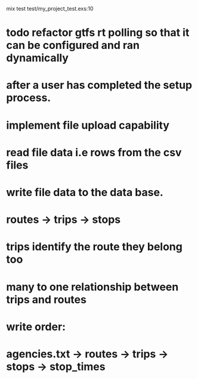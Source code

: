 

mix test test/my_project_test.exs:10

# todo refactor gtfs rt polling so that it can be configured and ran dynamically
# after a user has completed the setup process.


# implement file upload capability
  # read file data i.e rows from the csv files
  # write file data to the data base.

# routes -> trips -> stops
# trips identify the route they belong too
# many to one relationship between trips and routes

# write order:
# agencies.txt -> routes -> trips -> stops -> stop_times